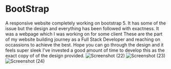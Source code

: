 # BootStrap
A responsive website completely working on bootstrap 5. 
It has some of the issue but the design and everything has been followed with exactness. 
It was a webpage which I was working on for some client 
These are the part of my website building journey as a Full Stack Developer and reaching on occassions to achieve the best.
Hope you can go through the design and it feels super sleek 
I've invested a good amount of time to develop this as the exact copy of of the design provided.
![Screenshot (22)](https://user-images.githubusercontent.com/44049342/156627523-a6eacf2d-363a-4213-bd24-15f07305e24f.png)
![Screenshot (23)](https://user-images.githubusercontent.com/44049342/156627535-9a0118f1-fd05-48f1-9869-f6efbe5b8e0e.png)
![Screenshot (24)](https://user-images.githubusercontent.com/44049342/156627536-15c189c8-7b5b-490b-bffa-5a244bcad8e8.png)

